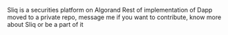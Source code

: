 Sliq is a securities platform on Algorand
Rest of implementation of Dapp moved to a private repo, message me if you want to contribute, know more about Sliq or be a part of it
